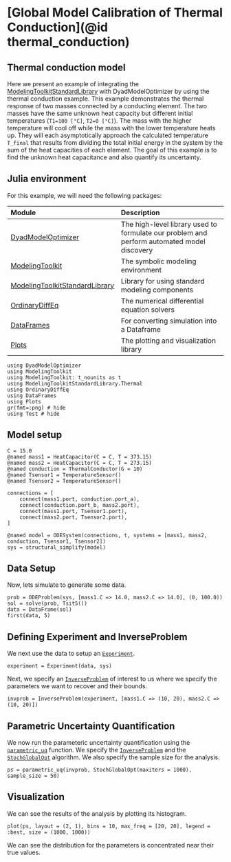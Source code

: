 # [Global Model Calibration of Thermal Conduction](@id thermal_conduction)

## Thermal conduction model

Here we present an example of integrating the [ModelingToolkitStandardLibrary](https://docs.sciml.ai/ModelingToolkitStandardLibrary/stable/) with DyadModelOptimizer by using the thermal conduction example. This example demonstrates the thermal response of two masses connected by a conducting element. The two masses have the same unknown heat capacity but different initial temperatures (`T1=100 [°C]`, `T2=0 [°C]`). The mass with the higher temperature will cool off while the mass with the lower temperature heats up. They will each asymptotically approach the calculated temperature `T_final` that results from dividing the total initial energy in the system by the sum of the heat capacities of each element. The goal of this example is to find the unknown heat capacitance and also quantify its uncertainty.

## Julia environment

For this example, we will need the following packages:

| Module                                                                                         | Description                                                                                |
|:---------------------------------------------------------------------------------------------- |:------------------------------------------------------------------------------------------ |
| [DyadModelOptimizer](https://help.juliahub.com/jsmo/stable/)                               | The high-level library used to formulate our problem and perform automated model discovery |
| [ModelingToolkit](https://docs.sciml.ai/ModelingToolkit/stable/)                               | The symbolic modeling environment                                                          |
| [ModelingToolkitStandardLibrary](https://docs.sciml.ai/ModelingToolkitStandardLibrary/stable/) | Library for using standard modeling components                                             |
| [OrdinaryDiffEq](https://docs.sciml.ai/DiffEqDocs/stable/)                                     | The numerical differential equation solvers                                                |
| [DataFrames](https://dataframes.juliadata.org/stable/)                                         | For converting simulation into a Dataframe                                                  |
| [Plots](https://docs.juliaplots.org/stable/)                                                   | The plotting and visualization library                                                     |

```@example thermal
using DyadModelOptimizer
using ModelingToolkit
using ModelingToolkit: t_nounits as t
using ModelingToolkitStandardLibrary.Thermal
using OrdinaryDiffEq
using DataFrames
using Plots
gr(fmt=:png) # hide
using Test # hide
```

## Model setup

```@example thermal
C = 15.0
@named mass1 = HeatCapacitor(C = C, T = 373.15)
@named mass2 = HeatCapacitor(C = C, T = 273.15)
@named conduction = ThermalConductor(G = 10)
@named Tsensor1 = TemperatureSensor()
@named Tsensor2 = TemperatureSensor()

connections = [
    connect(mass1.port, conduction.port_a),
    connect(conduction.port_b, mass2.port),
    connect(mass1.port, Tsensor1.port),
    connect(mass2.port, Tsensor2.port),
]

@named model = ODESystem(connections, t, systems = [mass1, mass2, conduction, Tsensor1, Tsensor2])
sys = structural_simplify(model)
```

## Data Setup

Now, lets simulate to generate some data.

```@example thermal
prob = ODEProblem(sys, [mass1.C => 14.0, mass2.C => 14.0], (0, 100.0))
sol = solve(prob, Tsit5())
data = DataFrame(sol)
first(data, 5)
```

## Defining Experiment and InverseProblem

We next use the data to setup an [`Experiment`](@ref).

```@example thermal
experiment = Experiment(data, sys)
```

Next, we specify an [`InverseProblem`](@ref) of interest to us where we specify the parameters we want to recover and their bounds.

```@example thermal
invprob = InverseProblem(experiment, [mass1.C => (10, 20), mass2.C => (10, 20)])
```

## Parametric Uncertainty Quantification

We now run the parameteric uncertainty quantification using the [`parametric_uq`](@ref) function. We specify the [`InverseProblem`](@ref) and the [`StochGlobalOpt`](@ref) algorithm. We also specify the sample size for the analysis.

```@example thermal
ps = parametric_uq(invprob, StochGlobalOpt(maxiters = 1000), sample_size = 50)
```

## Visualization

We can see the results of the analysis by plotting its histogram.

```@example thermal
plot(ps, layout = (2, 1), bins = 10, max_freq = [20, 20], legend = :best, size = (1000, 1000))
```

We can see the distribution for the parameters is concentrated near their true values.
